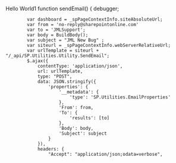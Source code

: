 Hello World1
function sendEmail() {
            debugger;
            
            var dashboard = _spPageContextInfo.siteAbsoluteUrl;
            var from = 'no-reply@sharepointonline.com'
            var to = 'JMLSupport';
            var body = BuildBody();
            var subject = "JML New Bug" ;
            var siteurl = _spPageContextInfo.webServerRelativeUrl;
            var urlTemplate = siteurl + "/_api/SP.Utilities.Utility.SendEmail";
            $.ajax({
                contentType: 'application/json',
                url: urlTemplate,
                type: "POST",
                data: JSON.stringify({
                    'properties': {
                        '__metadata': {
                            'type': 'SP.Utilities.EmailProperties'
                        },
                        'From': from,
                        'To': {
                            'results': [to]
                        },
                        'Body': body,
                        'Subject': subject
                    }
                }),
                headers: {
                    "Accept": "application/json;odata=verbose",
                    
